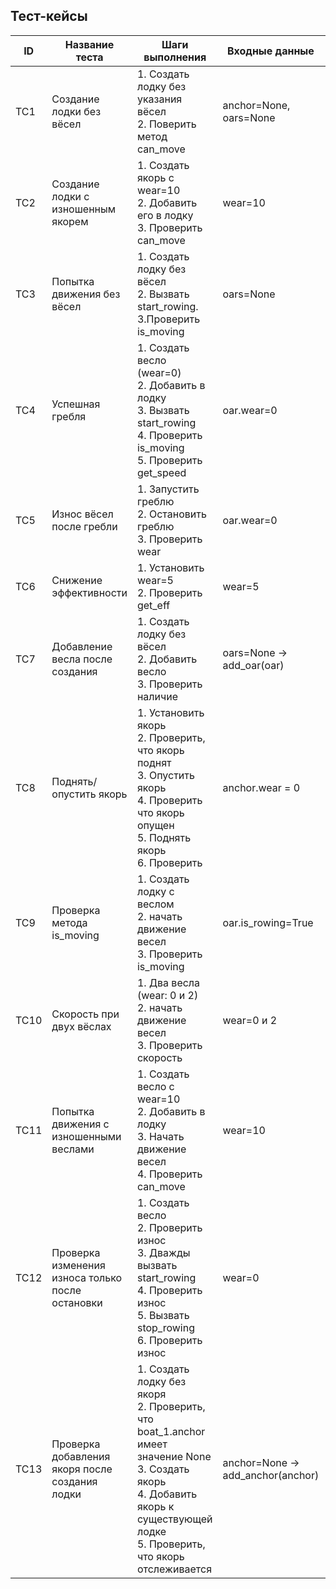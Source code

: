 

## Тест-кейсы

| ID   | Название теста                                   | Шаги выполнения                                                                                                                                                                          | Входные данные                    | Ожидаемый результат                                | Фактический результат |
|------|--------------------------------------------------|------------------------------------------------------------------------------------------------------------------------------------------------------------------------------------------|-----------------------------------|----------------------------------------------------|-----------------------|
| TC1  | Создание лодки без вёсел                         | 1. Создать лодку без указания вёсел<br>2. Поверить метод can_move                                                                                                                        | anchor=None, oars=None            | Метод can_move возвращает False                    | Как ожидалось         |
| TC2  | Создание лодки с изношенным якорем               | 1. Создать якорь с wear=10<br>2. Добавить его в лодку<br>3. Проверить can_move                                                                                                           | wear=10                           | Метод can_move возвращает False                    | Как ожидалось         |
| TC3  | Попытка движения без вёсел                       | 1. Создать лодку без вёсел<br>2. Вызвать start_rowing.<br>3.Проверить is_moving                                                                                                          | oars=None                         | Метод is_moving возвращает False                   | Как ожидалось         |
| TC4  | Успешная гребля                                  | 1. Создать весло (wear=0)<br>2. Добавить в лодку<br>3. Вызвать start_rowing<br>4. Проверить is_moving<br>5. Проверить get_speed                                                          | oar.wear=0                        | Лодка в движении, скорость 1.0                     | Как ожидалось         |
| TC5  | Износ вёсел после гребли                         | 1. Запустить греблю<br>2. Остановить греблю<br>3. Проверить wear                                                                                                                         | oar.wear=0                        | oar.wear увеличится на 1                           | Как ожидалось         |
| TC6  | Снижение эффективности                           | 1. Установить wear=5<br>2. Проверить get_eff                                                                                                                                             | wear=5                            | Метод get_eff вернет 0.5                           | Как ожидалось         |
| TC7  | Добавление весла после создания                  | 1. Создать лодку без вёсел<br>2. Добавить весло<br>3. Проверить наличие                                                                                                                  | oars=None → add_oar(oar)          | Весло в boat_1.oars, can_move может вернуть True   | Как ожидалось         |
| TC8  | Поднять/опустить якорь                           | 1. Установить якорь<br>2. Проверить, что якорь поднят<br>3. Опустить якорь<br>4. Проверить что якорь опущен<br>5. Поднять якорь<br>6. Проверить                                          | anchor.wear = 0                   | is_dropped= False -> True → False                  | Как ожидалось         |
| TC9  | Проверка метода is_moving                        | 1. Создать лодку с веслом<br>2. начать движение весел<br>3. Проверить is_moving                                                                                                          | oar.is_rowing=True                | is_moving возвращает True                          | Как ожидалось         |
| TC10 | Скорость при двух вёслах                         | 1. Два весла (wear: 0 и 2)<br>2. начать движение весел<br>3. Проверить скорость                                                                                                          | wear=0 и 2                        | Скорость = 0.9                                     | Как ожидалось         |
| TC11 | Попытка движения с изношенными веслами           | 1. Создать весло с wear=10<br>2. Добавить в лодку<br>3. Начать движение весел<br>4. Проверить can_move                                                                                   | wear=10                           | can_move возвращает False                          | Как ожидалось         |
| TC12 | Проверка изменения износа только после остановки | 1. Создать весло<br>2. Проверить износ<br>3. Дважды вызвать start_rowing<br>4. Проверить износ<br>5. Вызвать stop_rowing<br>6. Проверить износ                                           | wear=0                            | wear увеличивается только при stop_rowing          | Как ожидалось         |
| TC13 | Проверка добавления якоря после создания лодки   | 1. Создать лодку без якоря<br>2. Проверить, что boat_1.anchor имеет значение None<br>3. Создать якорь<br>4. Добавить якорь к существующей лодке<br>5. Проверить, что якорь отслеживается | anchor=None -> add_anchor(anchor) | Атрибут anchor ссылается на экземплр класса anchor | Как ожидалось         |